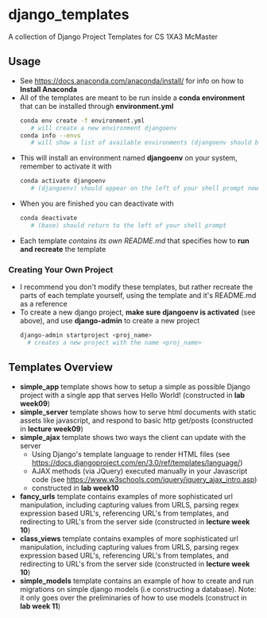 # django_templates
A collection of Django Project Templates for CS 1XA3 McMaster

## Usage
- See https://docs.anaconda.com/anaconda/install/ for info on how to **Install Anaconda**
- All of the templates are meant to be run inside a **conda environment** that can be installed through **environment.yml**
  ```bash
  conda env create -f environment.yml
     # will create a new environment djangoenv
  conda info --envs
     # will show a list of available environments (djangoenv should be listed now)
  ```
- This will install an environment named **djangoenv** on your system, remember to activate it with
  ```bash
  conda activate djangoenv
     # (djangoenv) should appear on the left of your shell prompt now
  ```
- When you are finished you can deactivate with
  ```bash
  conda deactivate
     # (base) should return to the left of your shell prompt
  ```
- Each template *contains its own README.md* that specifies how to **run and recreate** the template

### Creating Your Own Project
- I recommend you don't modify these templates, but rather recreate the parts of
  each template yourself, using the template and it's README.md as a reference
- To create a new django project, **make sure djangoenv is activated** (see
  above), and use **django-admin** to create a new project
  ```bash
  django-admin startproject <proj_name>
    # creates a new project with the name <proj_name>
  ```

## Templates Overview
  - **simple_app** template shows how to setup a simple as possible Django
    project with a single app that serves Hello World! (constructed in **lab week09**)
  - **simple_server** template shows how to serve html documents with static
    assets like javascript, and respond to basic http get/posts (constructed in
    **lecture week09**)
  - **simple_ajax** template shows two ways the client can update with the server
     - Using Django's template language to render HTML files (see https://docs.djangoproject.com/en/3.0/ref/templates/language/)
     - AJAX methods (via JQuery) executed manually in your Javascript code (see
     https://www.w3schools.com/jquery/jquery_ajax_intro.asp) 
     - constructed in **lab week10**
  - **fancy_urls** template contains examples of more sophisticated url
    manipulation, including capturing values from URLS, parsing regex expression
    based URL's, referencing URL's from templates, and redirecting to URL's from
    the server side (constructed in **lecture week 10**)
  - **class_views** template contains examples of more sophisticated url
    manipulation, including capturing values from URLS, parsing regex expression
    based URL's, referencing URL's from templates, and redirecting to URL's from
    the server side (constructed in **lecture week 10**)
  - **simple_models** template contains an example of how to create and run
    migrations on simple django models (i.e constructing a database). Note: it
    only goes over the preliminaries of how to use models (construct in **lab week 11**)
